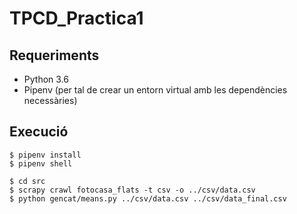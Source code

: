 # TPCD_Practica1

## Requeriments
- Python 3.6
- Pipenv (per tal de crear un entorn virtual amb les dependències necessàries)
## Execució
```
$ pipenv install
$ pipenv shell

$ cd src
$ scrapy crawl fotocasa_flats -t csv -o ../csv/data.csv
$ python gencat/means.py ../csv/data.csv ../csv/data_final.csv
```

